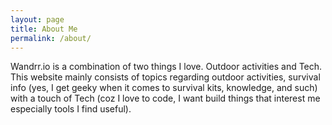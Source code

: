 ```yaml
---
layout: page
title: About Me
permalink: /about/
---
```


Wandrr.io is a combination of two things I love. Outdoor activities and Tech. This website mainly consists of topics regarding outdoor activities, survival info (yes, I get geeky when it comes to survival kits, knowledge, and such) with a touch of Tech (coz I love to code, I want build things that interest me especially tools I find useful).
